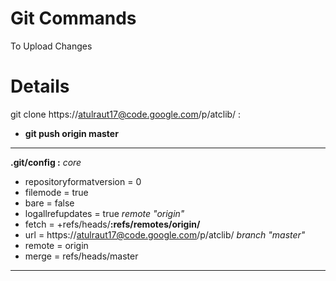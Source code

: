 # Git Commands #

To Upload Changes

# Details #

git clone https://atulraut17@code.google.com/p/atclib/ :
  * **git push origin master**


---

**.git/config :**
_core_
  * repositoryformatversion = 0
  * filemode = true
  * bare = false
  * logallrefupdates = true
_remote "origin"_
  * fetch = +refs/heads/**:refs/remotes/origin/**
  * url = https://atulraut17@code.google.com/p/atclib/
_branch "master"_
  * remote = origin
  * merge = refs/heads/master

---
